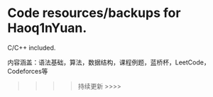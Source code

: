 # Code resources/backups for Haoq1nYuan.
C/C++ included.

内容涵盖：语法基础，算法，数据结构，课程例题，蓝桥杯，LeetCode，Codeforces等

>>>> 持续更新 >>>>
